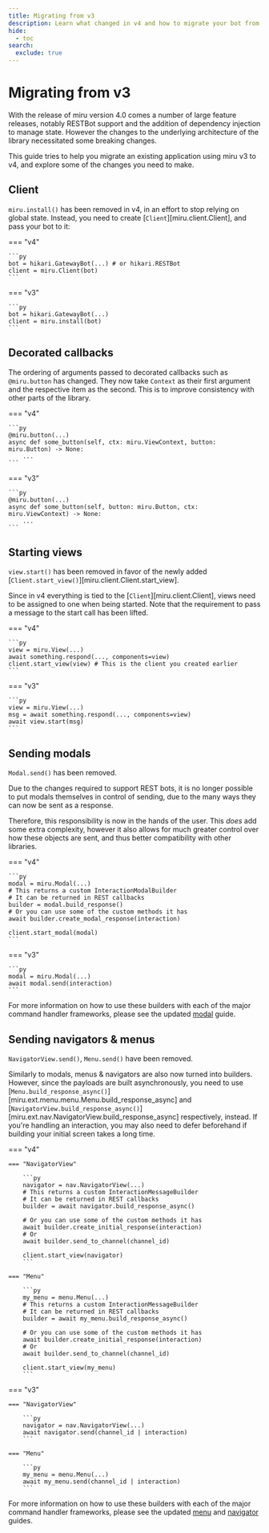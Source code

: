 ```yaml
---
title: Migrating from v3
description: Learn what changed in v4 and how to migrate your bot from v3!
hide:
  - toc
search:
  exclude: true
---
```


# Migrating from v3

With the release of miru version 4.0 comes a number of large feature releases, notably RESTBot support and the addition of dependency injection to manage state. However the changes to the underlying architecture of the library necessitated some breaking changes.

This guide tries to help you migrate an existing application using miru v3 to v4, and explore some of the changes you need to make.

## Client

`miru.install()` has been removed in v4, in an effort to stop relying on global state. Instead, you need to create [`Client`][miru.client.Client], and pass your bot to it:

=== "v4"

    ```py
    bot = hikari.GatewayBot(...) # or hikari.RESTBot
    client = miru.Client(bot)
    ```

=== "v3"

    ```py
    bot = hikari.GatewayBot(...)
    client = miru.install(bot)
    ```

## Decorated callbacks

The ordering of arguments passed to decorated callbacks such as `@miru.button` has changed. They now take `Context` as their first argument and the respective item as the second. This is to improve consistency with other parts of the library.

=== "v4"

    ```py
    @miru.button(...)
    async def some_button(self, ctx: miru.ViewContext, button: miru.Button) -> None:
        ...
    ```

=== "v3"

    ```py
    @miru.button(...)
    async def some_button(self, button: miru.Button, ctx: miru.ViewContext) -> None:
        ...
    ```

## Starting views

`view.start()` has been removed in favor of the newly added [`Client.start_view()`][miru.client.Client.start_view].

Since in v4 everything is tied to the [`Client`][miru.client.Client], views need to be assigned to one when being started. Note that the requirement to pass a message to the start call has been lifted.

=== "v4"

    ```py
    view = miru.View(...)
    await something.respond(..., components=view)
    client.start_view(view) # This is the client you created earlier
    ```

=== "v3"

    ```py
    view = miru.View(...)
    msg = await something.respond(..., components=view)
    await view.start(msg)
    ```

## Sending modals

`Modal.send()` has been removed.

Due to the changes required to support REST bots, it is no longer possible to put modals themselves in control of sending, due to the many ways they can now be sent as a response.

Therefore, this responsibility is now in the hands of the user. This *does* add some extra complexity, however it also allows for much greater control over how these objects are sent, and thus better compatibility with other libraries.

=== "v4"

    ```py
    modal = miru.Modal(...)
    # This returns a custom InteractionModalBuilder
    # It can be returned in REST callbacks
    builder = modal.build_response()
    # Or you can use some of the custom methods it has
    await builder.create_modal_response(interaction)

    client.start_modal(modal)
    ```

=== "v3"

    ```py
    modal = miru.Modal(...)
    await modal.send(interaction)
    ```

For more information on how to use these builders with each of the major command handler frameworks, please see the updated [modal](./modals.md) guide.

## Sending navigators & menus

`NavigatorView.send()`, `Menu.send()` have been removed.

Similarly to modals, menus & navigators are also now turned into builders. However, since the payloads are built asynchronously, you need to use [`Menu.build_response_async()`][miru.ext.menu.menu.Menu.build_response_async] and [`NavigatorView.build_response_async()`][miru.ext.nav.NavigatorView.build_response_async] respectively, instead. If you're handling an interaction, you may also need to defer beforehand if building your initial screen takes a long time.

=== "v4"

    === "NavigatorView"

        ```py
        navigator = nav.NavigatorView(...)
        # This returns a custom InteractionMessageBuilder
        # It can be returned in REST callbacks
        builder = await navigator.build_response_async()

        # Or you can use some of the custom methods it has
        await builder.create_initial_response(interaction)
        # Or
        await builder.send_to_channel(channel_id)

        client.start_view(navigator)
        ```

    === "Menu"

        ```py
        my_menu = menu.Menu(...)
        # This returns a custom InteractionMessageBuilder
        # It can be returned in REST callbacks
        builder = await my_menu.build_response_async()

        # Or you can use some of the custom methods it has
        await builder.create_initial_response(interaction)
        # Or
        await builder.send_to_channel(channel_id)

        client.start_view(my_menu)
        ```

=== "v3"

    === "NavigatorView"

        ```py
        navigator = nav.NavigatorView(...)
        await navigator.send(channel_id | interaction)
        ```

    === "Menu"

        ```py
        my_menu = menu.Menu(...)
        await my_menu.send(channel_id | interaction)
        ```

For more information on how to use these builders with each of the major command handler frameworks, please see the updated [menu](./menus.md) and [navigator](./navigators.md) guides.
